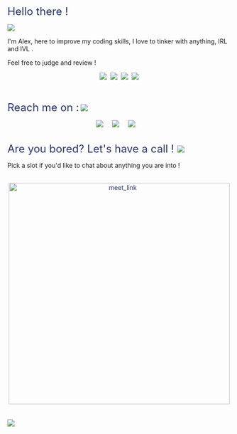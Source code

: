 
 
<a style="font-size: 24px; color: #273469">Hello there ! </a>

<a><img src="https://encrypted-tbn0.gstatic.com/images?q=tbn:ANd9GcS25KHDMwqWMrRw09KbdPo_U2QaQ9th0HHaVVp6-QYMSYEkyB8rdRDeCBUwAfPQu3aRBA&usqp=CAU" /></a>

 I'm Alex, here to improve my coding skills, I love to tinker with anything, IRL and IVL .

 Feel free to judge and review !


<p align="center">
  <a><img src="https://camo.githubusercontent.com/0c3a16a22ae058cfe38a06dc9ea16404cf006409262f547c9ccfa3ec8b30f71e/68747470733a2f2f696d672e736869656c64732e696f2f62616467652f2d48544d4c352d4533344632363f7374796c653d666c61742d737175617265266c6f676f3d68746d6c35266c6f676f436f6c6f723d7768697465" /></a>&nbsp;
  <a><img src="https://camo.githubusercontent.com/2435c2a64789b8a71c701a1a593b4a6e6869789bfb0626e515dc2a6b6dffa6c5/68747470733a2f2f696d672e736869656c64732e696f2f62616467652f2d435353332d3135373242363f7374796c653d666c61742d737175617265266c6f676f3d63737333" /></a>&nbsp;
  <a><img src="https://camo.githubusercontent.com/e56d586bf373ad33a4e8c7101246d54d5edc0fb52b87d309b899ce4818bd6086/68747470733a2f2f696d672e736869656c64732e696f2f62616467652f2d426f6f7473747261702d3536334437433f7374796c653d666c61742d737175617265266c6f676f3d626f6f747374726170" /></a>&nbsp;
  <a><img src="https://camo.githubusercontent.com/cf1a0ef083a2372d7f66b4691d5d25bfd8c098f42871e8da90edb1f32ed187c4/68747470733a2f2f696d672e736869656c64732e696f2f62616467652f2d4a6176615363726970742d626c61636b3f7374796c653d666c61742d737175617265266c6f676f3d6a617661736372697074" /></a>
</p>
<p> <br> </p>

<a style="font-size: 24px; color: #273469"> Reach me on :</a>
<a><img src="https://encrypted-tbn0.gstatic.com/images?q=tbn:ANd9GcS25KHDMwqWMrRw09KbdPo_U2QaQ9th0HHaVVp6-QYMSYEkyB8rdRDeCBUwAfPQu3aRBA&usqp=CAU" /></a>

<p align="center">
  <a href="mailto:alexgabrielline@gmail.com?subject=Hello%20Ileri,%20From%20Github"><img src="https://img.shields.io/badge/gmail-%23D14836.svg?&style=for-the-badge&logo=gmail&logoColor=white" /></a>&nbsp;&nbsp;&nbsp;&nbsp;
  <a target="_blank"href="https://www.linkedin.com/in/alexandre-lin%C3%A9-6b440b298/"><img src="https://img.shields.io/badge/linkedin-%230077B5.svg?&style=for-the-badge&logo=linkedin&logoColor=white" /></a>&nbsp;&nbsp;&nbsp;&nbsp;
  <a target="_blank"href="https://instagram.com/brocetrelooking"><img src="https://img.shields.io/badge/instagram-E4405F?style=for-the-badge&logo=instagram&logoColor=white" /></a>&nbsp;&nbsp;&nbsp;&nbsp;
<br><br>
</p>


<a style="font-size: 24px; color: #273469"> Are you bored? Let's have a call ! </a>
<a><img src="https://encrypted-tbn0.gstatic.com/images?q=tbn:ANd9GcS25KHDMwqWMrRw09KbdPo_U2QaQ9th0HHaVVp6-QYMSYEkyB8rdRDeCBUwAfPQu3aRBA&usqp=CAU" /></a>

Pick a slot if you'd like to chat about anything you are into !

<br>
<div align="center"><a style="color: #273469" href="https://calendly.com/alexcode/30min" target="_blank"><img width="498" alt="meet_link" src="https://user-images.githubusercontent.com/15426564/144297439-f530f383-e73e-41e0-9914-a9b7d3f432e5.png"> </a> </div>
<br><br>
<a align="left"><img src="https://encrypted-tbn0.gstatic.com/images?q=tbn:ANd9GcS25KHDMwqWMrRw09KbdPo_U2QaQ9th0HHaVVp6-QYMSYEkyB8rdRDeCBUwAfPQu3aRBA&usqp=CAU" /></a>
